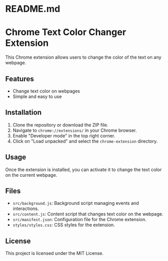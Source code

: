 # README.md

# Chrome Text Color Changer Extension

This Chrome extension allows users to change the color of the text on any webpage. 

## Features

- Change text color on webpages
- Simple and easy to use

## Installation

1. Clone the repository or download the ZIP file.
2. Navigate to `chrome://extensions/` in your Chrome browser.
3. Enable "Developer mode" in the top right corner.
4. Click on "Load unpacked" and select the `chrome-extension` directory.

## Usage

Once the extension is installed, you can activate it to change the text color on the current webpage. 

## Files

- `src/background.js`: Background script managing events and interactions.
- `src/content.js`: Content script that changes text color on the webpage.
- `src/manifest.json`: Configuration file for the Chrome extension.
- `styles/styles.css`: CSS styles for the extension.

## License

This project is licensed under the MIT License.